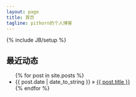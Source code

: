 ```yaml
---
layout: page
title: 首页
tagline: pithorn的个人博客
---
```

{% include JB/setup %}

## 最近动态
<ul class="posts">
  {% for post in site.posts %}
    <li><span>{{ post.date | date_to_string }}</span> &raquo; <a href="{{ BASE_PATH }}{{ post.url }}">{{ post.title }}</a></li>
  {% endfor %}
</ul>
